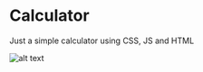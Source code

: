 # Calculator
Just a simple calculator using CSS, JS and HTML


![alt text](https://i.ibb.co/wRpvGvk/image-2021-10-08-171236.png)
